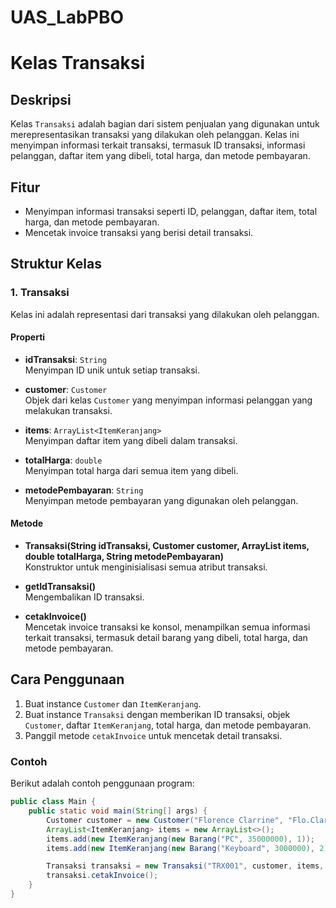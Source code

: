 # UAS_LabPBO
# Kelas Transaksi

## Deskripsi
Kelas `Transaksi` adalah bagian dari sistem penjualan yang digunakan untuk merepresentasikan transaksi yang dilakukan oleh pelanggan. Kelas ini menyimpan informasi terkait transaksi, termasuk ID transaksi, informasi pelanggan, daftar item yang dibeli, total harga, dan metode pembayaran.

## Fitur
- Menyimpan informasi transaksi seperti ID, pelanggan, daftar item, total harga, dan metode pembayaran.
- Mencetak invoice transaksi yang berisi detail transaksi.

## Struktur Kelas
### 1. **Transaksi**
Kelas ini adalah representasi dari transaksi yang dilakukan oleh pelanggan.

#### Properti
- **idTransaksi**: `String`  
  Menyimpan ID unik untuk setiap transaksi.
  
- **customer**: `Customer`  
  Objek dari kelas `Customer` yang menyimpan informasi pelanggan yang melakukan transaksi.
  
- **items**: `ArrayList<ItemKeranjang>`  
  Menyimpan daftar item yang dibeli dalam transaksi.
  
- **totalHarga**: `double`  
  Menyimpan total harga dari semua item yang dibeli.
  
- **metodePembayaran**: `String`  
  Menyimpan metode pembayaran yang digunakan oleh pelanggan.

#### Metode
- **Transaksi(String idTransaksi, Customer customer, ArrayList<ItemKeranjang> items, double totalHarga, String metodePembayaran)**  
  Konstruktor untuk menginisialisasi semua atribut transaksi.
  
- **getIdTransaksi()**  
  Mengembalikan ID transaksi.
  
- **cetakInvoice()**  
  Mencetak invoice transaksi ke konsol, menampilkan semua informasi terkait transaksi, termasuk detail barang yang dibeli, total harga, dan metode pembayaran.

## Cara Penggunaan
1. Buat instance `Customer` dan `ItemKeranjang`.
2. Buat instance `Transaksi` dengan memberikan ID transaksi, objek `Customer`, daftar `ItemKeranjang`, total harga, dan metode pembayaran.
3. Panggil metode `cetakInvoice` untuk mencetak detail transaksi.

### Contoh
Berikut adalah contoh penggunaan program:
```java
public class Main {
    public static void main(String[] args) {
        Customer customer = new Customer("Florence Clarrine", "Flo.Clarrine@example.com");
        ArrayList<ItemKeranjang> items = new ArrayList<>();
        items.add(new ItemKeranjang(new Barang("PC", 35000000), 1));
        items.add(new ItemKeranjang(new Barang("Keyboard", 3000000), 2));

        Transaksi transaksi = new Transaksi("TRX001", customer, items, 38000000, "Kartu Kredit");
        transaksi.cetakInvoice();
    }
}
